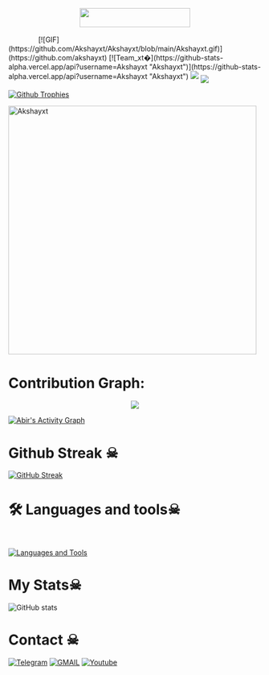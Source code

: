 <p align="center"><a href="https://dashboard.heroku.com/new?template=https://github.com/akshayxt/rax"> <img src="https://img.shields.io/badge/Deploy%20On%20Heroku-bringle?style=for-the-badge&logo=heroku" width="220" height="38.45"/></a></p>
 ㅤ ㅤ ㅤㅤ[![GIF](https://github.com/Akshayxt/Akshayxt/blob/main/Akshayxt.gif)](https://github.com/akshayxt)
   [![Team_xt�](https://github-stats-alpha.vercel.app/api?username=Akshayxt "Akshayxt")](https://github-stats-alpha.vercel.app/api?username=Akshayxt "Akshayxt")
                                                          
  
<img src="https://readme-typing-svg.herokuapp.com?color=00FF00&width=420&lines=🌿𝐓𝐄𝐀𝐌+XT+🌱">


<!--
**Akshayxt/Akshayxt** is a ✨ _special_ ✨ repository because its `README.md` (this file) appears on your GitHub profile.



<p align="center">
    <b>ᴠɪsɪᴛᴏʀs</b><br>
 -->    <img align="middle" src="https://profile-counter.glitch.me/Akshayxt/count.svg" />
</p>
<!---
Akshayxt/Akshayxt is a ✨ special ✨ repository because its `README.md` (this file) appears on your GitHub profile.
You can click the Preview link to take a look at your changes.
--->


  [![Github Trophies](https://github-profile-trophy.vercel.app/?username=Akshayxt&theme=transparent&no-bg=true&margin-w=15&margin-h=10&row=1&column=6&count_private=true)](https://github.com/akshayxt?achievement=quickdraw&tab=achievements)
  

<p><img width="494" align="center" src="https://github-readme-stats.vercel.app/api/top-langs?username=Akshayxt&show_icons=true&locale=en&layout=compact" alt="Akshayxt" /></p>

# Contribution Graph:


<p align="center">
  <a href="https://github.com/Akshayxt">
    <img src="https://github-readme-streak-stats.herokuapp.com/?user=Akshayxt#version3"/>
  </a>
</p>
<a href="https://github.com/Akshayxt"><img alt="Abir's Activity Graph" src="https://ghactivity.mrayush.me/graph?username=Akshayxt&bg_color=1F222E&color=F8D866&line=F85D7F&point=FFFFFF&hide_border=true" /></a>



# Github Streak ☠︎︎

  [![GitHub Streak](https://streak-stats.demolab.com?user=Akshayxt&theme=radical&border_radius=5&date_format=j%20M%5B%20Y%5D&fire=FF8100)](https://Akshayxt.me)

# 🛠️ Languages and tools☠︎︎
</br>

[![Languages and Tools](https://skillicons.dev/icons?i=androidstudio,bash,vscode,docker,git,github,linux,heroku,arduino,redis,mongodb,java,html,py,c,ts,js,deno,flutter,fastapi&perline=10)](https://Akshayxt.me)



# My Stats☠︎︎
![ GitHub stats](https://github-readme-stats.vercel.app/api?username=Akshayxt&show_icons=true&theme=radical)

# Contact ☠︎︎
<a href="https://t.me/akshay_xt"><img title="Telegram" src="https://img.shields.io/badge/Telegram-%23000000.svg?&style=for-the-badge&logo=telegram&logoColor=61DAFB"></a>
<a href="https://mail.google.com/mail/?view=cm&fs=1&to=akshaygangwar.xt@gmail.com"><img title="GMAIL" src="https://img.shields.io/badge/Gmail-D14836?style=for-the-badge&logo=gmail&logoColor=white"></a>
<a href="https://youtube.com/akshayxt"><img title="Youtube" src="https://img.shields.io/badge/youtube-%230077B5.svg?&style=for-the-badge&logo=youtube&logoColor=white"></a>

